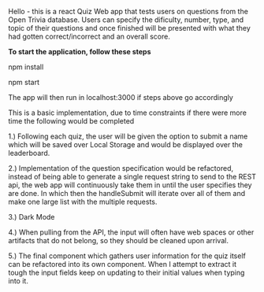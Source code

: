 Hello - this is a react Quiz Web app that tests users on questions from the Open Trivia database. Users can specify the dificulty, number, type, and topic of their questions and once finished will be presented with what they had gotten correct/incorrect and an overall score. 


<b>To start the application, follow these steps</b>

npm install

npm start

The app will then run in localhost:3000 if steps above go accordingly

This is a basic implementation, due to time constraints if there were more time the following would be completed

1.) Following each quiz, the user will be given the option to submit a name which will be saved over Local Storage and would be displayed over the leaderboard.

2.) Implementation of the question specification would be refactored, instead of being able to generate a single request string to send to the REST api, the web app will continuously take them in until the user specifies they are done. In which then the handleSubmit will iterate over all of them and make one large list with the multiple requests.

3.) Dark Mode

4.) When pulling from the API, the input will often have web spaces or other artifacts that do not belong, so they should be cleaned upon arrival.

5.) The final component which gathers user information for the quiz itself can be refactored into its own component. When I attempt to extract it tough the input fields keep on updating to their initial values when typing into it. 
